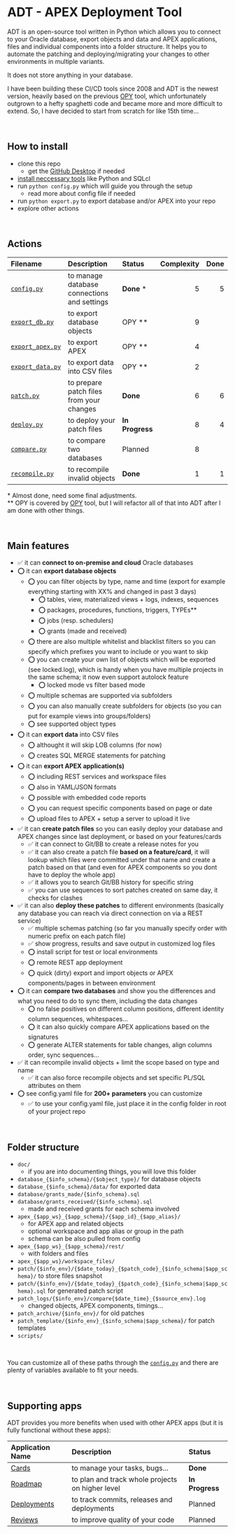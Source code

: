 # ADT - APEX Deployment Tool

ADT is an open-source tool written in Python which allows you to connect to your Oracle database, export objects and data and APEX applications, files and individual components into a folder structure.
It helps you to automate the patching and deploying/migrating your changes to other environments in multiple variants.

It does not store anything in your database.

I have been building these CI/CD tools since 2008 and ADT is the newest version, heavily based on the previous [OPY](https://github.com/jkvetina/OPY/tree/master) tool, which unfortunately outgrown to a hefty spaghetti code and became more and more difficult to extend. So, I have decided to start from scratch for like 15th time...

&nbsp;

## How to install

- clone this repo
    - get the [GitHub Desktop](https://desktop.github.com) if needed
- [install neccessary tools](./doc/install.md) like Python and SQLcl
- run `python config.py` which will guide you through the setup
    - read more about config file if needed
- run `python export.py` to export database and/or APEX into your repo
- explore other actions

&nbsp;

## Actions
| Filename                                 | Description                                    | Status          | Complexity | Done
| :-------                                 | :----------                                    | :-----          | ---------: | ---:
| [`config.py`](./doc/config.md)           | to manage database connections and settings    | __Done__ *      |          5 | 5
| [`export_db.py`](./doc/export_db.md)     | to export database objects                     | OPY **          |          9 |
| [`export_apex.py`](./doc/export_apex.md) | to export APEX                                 | OPY **          |          4 |
| [`export_data.py`](./doc/export_data.md) | to export data into CSV files                  | OPY **          |          2 |
| [`patch.py`](./doc/patch.md)             | to prepare patch files from your changes       | __Done__        |          6 | 6
| [`deploy.py`](./doc/deploy.md)           | to deploy your patch files                     | __In Progress__ |          8 | 4
| [`compare.py`](./doc/compare.md)         | to compare two databases                       | Planned         |          8 |
| [`recompile.py`](./doc/recompile.md)     | to recompile invalid objects                   | __Done__        |          1 | 1

\* Almost done, need some final adjustments.\
\** OPY is covered by [OPY](https://github.com/jkvetina/OPY/tree/master) tool, but I will refactor all of that into ADT after I am done with other things.

&nbsp;

## Main features

- ✅ it can __connect to on-premise and cloud__ Oracle databases
- ⭕️ it can __export database objects__
    - ⭕️ you can filter objects by type, name and time (export for example everything starting with XX% and changed in past 3 days)
        - ⭕️ tables, view, materialized views + logs, indexes, sequences
        - ⭕️ packages, procedures, functions, triggers, TYPEs**
        - ⭕️ jobs (resp. schedulers)
        - ⭕️ grants (made and received)
    - ⭕️ there are also multiple whitelist and blacklist filters so you can specify which prefixes you want to include or you want to skip
    - ⭕️ you can create your own list of objects which will be exported (see locked.log), which is handy when you have multiple projects in the same schema; it now even support autolock feature
        - ⭕️ locked mode vs filter based mode
    - ⭕️ multiple schemas are supported via subfolders
    - ⭕️ you can also manually create subfolders for objects (so you can put for example views into groups/folders)
    - ⭕️ see supported object types
- ⭕️ it can __export data__ into CSV files
    - ⭕️ althought it will skip LOB columns (for now)
    - ⭕️ creates SQL MERGE statements for patching
- ⭕️ it can __export APEX application(s)__
    - ⭕️ including REST services and workspace files
    - ⭕️ also in YAML/JSON formats
    - ⭕️ possible with embedded code reports
    - ⭕️ you can request specific components based on page or date
    - ⭕️ upload files to APEX + setup a server to upload it live
- ✅ it can __create patch files__ so you can easily deploy your database and APEX changes since last deployment, or based on your features/cards
    - ✅ it can connect to Git/BB to create a release notes for you
    - ✅ it can also create a patch file __based on a feature/card__, it will lookup which files were committed under that name and create a patch based on that (and even for APEX components so you dont have to deploy the whole app)
    - ✅ it allows you to search Git/BB history for specific string
    - ✅ you can use sequences to sort patches created on same day, it checks for clashes
- ✅ it can also __deploy these patches__ to different environments (basically any database you can reach via direct connection on via a REST service)
    - ✅ multiple schemas patching (so far you manually specify order with numeric prefix on each patch file)
    - ✅ show progress, results and save output in customized log files
    - ⭕️ install script for test or local environments
    - ⭕️ remote REST app deployment
    - ⭕️ quick (dirty) export and import objects or APEX components/pages in between environment
- ⭕️ it can __compare two databases__ and show you the differences and what you need to do to sync them, including the data changes
    - ⭕️ no false positives on different column positions, different identity column sequences, whitespaces...
    - ⭕️ it can also quickly compare APEX applications based on the signatures
    - ⭕️ generate ALTER statements for table changes, align columns order, sync sequences...
- ✅ it can recompile invalid objects + limit the scope based on type and name
    - ✅ it can also force recompile objects and set specific PL/SQL attributes on them  
- ⭕️ see config.yaml file for __200+ parameters__ you can customize
    - ✅ to use your config.yaml file, just place it in the config folder in root of your project repo

&nbsp;

## Folder structure

- `doc/`
    - if you are into documenting things, you will love this folder
- `database_{$info_schema}/{$object_type}/` for database objects
- `database_{$info_schema}/data/` for exported data
- `database/grants_made/{$info_schema}.sql`
- `database/grants_received/{$info_schema}.sql`
    - made and received grants for each schema involved
- `apex_{$app_ws}_{$app_schema}/{$app_id}_{$app_alias}/`
    - for APEX app and related objects
    - optional workspace and app alias or group in the path
    - schema can be also pulled from config
- `apex_{$app_ws}_{$app_schema}/rest/`
    - with folders and files
- `apex_{$app_ws}/workspace_files/`
- `patch/{$info_env}/{$date_today}_{$patch_code}_{$info_schema|$app_schema}/` to store files snapshot
- `patch/{$info_env}/{$date_today}_{$patch_code}_{$info_schema|$app_schema}.sql` for generated patch script
- `patch_logs/{$info_env}/compare{$date_time}_{$source_env}.log`
    - changed objects, APEX components, timings...
- `patch_archive/{$info_env}/` for old patches
- `patch_template/{$info_env}_{$info_schema|$app_schema}/` for patch templates
- `scripts/`

&nbsp;

You can customize all of these paths through the [`config.py`](./doc/config.md) and there are plenty of variables available to fit your needs.

&nbsp;

## Supporting apps

ADT provides you more benefits when used with other APEX apps (but it is fully functional without these apps):

| Application Name                                              | Description                                       | Status
| :---------------                                              | :----------                                       | :-----
| [Cards](https://github.com/jkvetina/MASTER_TASKS)             | to manage your tasks, bugs...                     | __Done__
| [Roadmap](https://github.com/jkvetina/MASTER_ROADMAPS)        | to plan and track whole projects on higher level  | __In Progress__
| [Deployments](https://github.com/jkvetina/MASTER_DEPLOYMENTS) | to track commits, releases and deployments        | Planned
| [Reviews](https://github.com/jkvetina/MASTER_REVIEWS)         | to improve quality of your code                   | Planned

